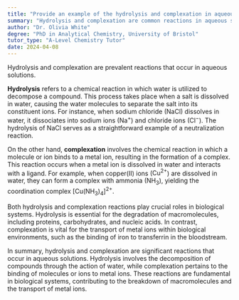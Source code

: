 ```yaml
---
title: "Provide an example of the hydrolysis and complexation in aqueous solutions"
summary: "Hydrolysis and complexation are common reactions in aqueous solutions."
author: "Dr. Olivia White"
degree: "PhD in Analytical Chemistry, University of Bristol"
tutor_type: "A-Level Chemistry Tutor"
date: 2024-04-08
---
```


Hydrolysis and complexation are prevalent reactions that occur in aqueous solutions.

**Hydrolysis** refers to a chemical reaction in which water is utilized to decompose a compound. This process takes place when a salt is dissolved in water, causing the water molecules to separate the salt into its constituent ions. For instance, when sodium chloride (NaCl) dissolves in water, it dissociates into sodium ions ($\text{Na}^+$) and chloride ions ($\text{Cl}^-$). The hydrolysis of NaCl serves as a straightforward example of a neutralization reaction.

On the other hand, **complexation** involves the chemical reaction in which a molecule or ion binds to a metal ion, resulting in the formation of a complex. This reaction occurs when a metal ion is dissolved in water and interacts with a ligand. For example, when copper(II) ions ($\text{Cu}^{2+}$) are dissolved in water, they can form a complex with ammonia ($\text{NH}_3$), yielding the coordination complex [$\text{Cu}(\text{NH}_3)_4$]$^{2+}$. 

Both hydrolysis and complexation reactions play crucial roles in biological systems. Hydrolysis is essential for the degradation of macromolecules, including proteins, carbohydrates, and nucleic acids. In contrast, complexation is vital for the transport of metal ions within biological environments, such as the binding of iron to transferrin in the bloodstream.

In summary, hydrolysis and complexation are significant reactions that occur in aqueous solutions. Hydrolysis involves the decomposition of compounds through the action of water, while complexation pertains to the binding of molecules or ions to metal ions. These reactions are fundamental in biological systems, contributing to the breakdown of macromolecules and the transport of metal ions.
    